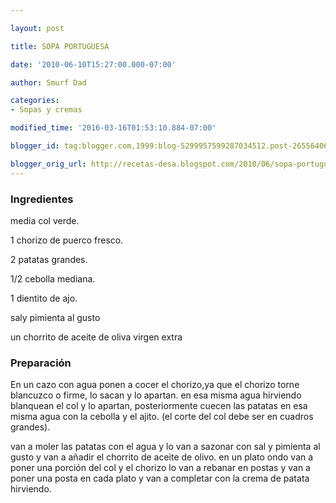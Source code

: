 ```yaml
---

layout: post

title: SOPA PORTUGUESA

date: '2010-06-10T15:27:00.000-07:00'

author: Smurf Dad

categories:
- Sopas y cremas

modified_time: '2016-03-16T01:53:10.884-07:00'

blogger_id: tag:blogger.com,1999:blog-5299957599287034512.post-2655640695316441661

blogger_orig_url: http://recetas-desa.blogspot.com/2010/06/sopa-portuguesa.html
---
```


<h3>Ingredientes</h3>media col verde.

1 chorizo de puerco fresco.

2 patatas grandes.

1/2 cebolla mediana.

1 dientito de ajo.

saly pimienta al gusto

un chorrito de aceite de oliva virgen extra

<h3>Preparación</h3>En un cazo con agua ponen a cocer el chorizo,ya que el chorizo torne blancuzco o firme, lo sacan y lo apartan. en esa misma agua hirviendo blanquean el col y lo apartan, posteriormente cuecen las patatas en esa misma agua con la cebolla y el ajito. (el corte del col debe ser en cuadros grandes).

van a moler las patatas con el agua y lo van a sazonar con sal y pimienta al gusto y van a añadir el chorrito de aceite de olivo. en un plato ondo van a poner una porción del col y el chorizo lo van a rebanar en postas y van a poner una posta en cada plato y van a completar con la crema de patata hirviendo.